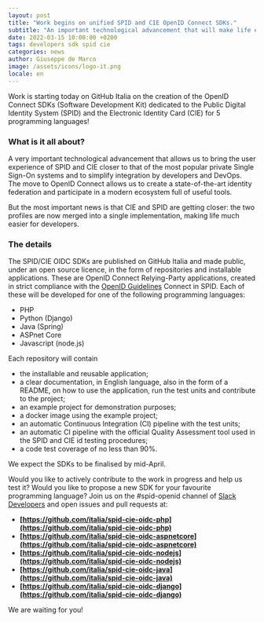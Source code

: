 ```yaml
---
layout: post
title: "Work begins on unified SPID and CIE OpenID Connect SDKs."
subtitle: "An important technological advancement that will make life easier for developers"
date: 2022-03-15 10:00:00 +0200
tags: developers sdk spid cie
categories: news
author: Giuseppe de Marco
image: /assets/icons/logo-it.png
locale: en
---
```


Work is starting today on GitHub Italia on the creation of the OpenID Connect SDKs (Software Development Kit) dedicated to the Public Digital Identity System (SPID) and the Electronic Identity Card (CIE) for 5 programming languages!

### What is it all about? 

A very important technological advancement that allows us to bring the user experience of SPID and CIE closer to that of the most popular private Single Sign-On systems and to simplify integration by developers and DevOps. The move to OpenID Connect allows us to create a state-of-the-art identity federation and participate in a modern ecosystem full of useful tools.

But the most important news is that CIE and SPID are getting closer: the two profiles are now merged into a single implementation, making life much easier for developers.

### The details

The SPID/CIE OIDC SDKs are published on GitHub Italia and made public, under an open source licence, in the form of repositories and installable applications. These are OpenID Connect Relying-Party applications, created in strict compliance with the [OpenID Guidelines](https://www.agid.gov.it/sites/default/files/repository_files/linee_guida_openid_connect_in_spid.pdf) Connect in SPID. Each of these will be developed for one of the following programming languages:

- PHP
- Python (Django)
- Java (Spring)
- ASPnet Core
- Javascript (node.js)

Each repository will contain

- the installable and reusable application;
- a clear documentation, in English language, also in the form of a README, on how to use the application, run the test units and contribute to the project;
- an example project for demonstration purposes;
- a docker image using the example project;
- an automatic Continuous Integration (CI) pipeline with the test units;
- an automatic CI pipeline with the official Quality Assessment tool used in the SPID and CIE id testing procedures;
- a code test coverage of no less than 90%.

We expect the SDKs to be finalised by mid-April.

Would you like to actively contribute to the work in progress and help us test it? Would you like to propose a new SDK for your favourite programming language? Join us on the #spid-openid channel of [Slack Developers](https://slack.developers.italia.it/) and open issues and pull requests at:

- **[https://github.com/italia/spid-cie-oidc-php](https://github.com/italia/spid-cie-oidc-php)**
- **[https://github.com/italia/spid-cie-oidc-aspnetcore](https://github.com/italia/spid-cie-oidc-aspnetcore)**
- **[https://github.com/italia/spid-cie-oidc-nodejs](https://github.com/italia/spid-cie-oidc-nodejs)**
- **[https://github.com/italia/spid-cie-oidc-java](https://github.com/italia/spid-cie-oidc-java)**
- **[https://github.com/italia/spid-cie-oidc-django](https://github.com/italia/spid-cie-oidc-django)**


We are waiting for you!
